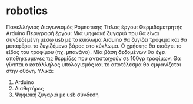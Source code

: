 # robotics
Πανελλήνιος Διαγωνισμός Ρομποτικής
Τίτλος έργου: Θερμιδομετρητής Arduino
Περιγραφή έργου: Μια ψηφιακή ζυγαριά που θα είναι συνδεδεμένη μέσω usb με το κύκλωμα Arduino θα ζυγίζει τρόφιμα και θα μεταφέρει το ζυγιζόμενο βάρος στο κύκλωμα. Ο χρήστης θα εισάγει το είδος του τροφίμου (πχ. μπανάνα). Μία βάση δεδομένων θα έχει αποθηκευμένες τις θερμίδες που αντιστοιχούν σε 100γρ τροφίμων. Θα γίνεται ο κατάλληλος υπολογισμός και το αποτέλεσμα θα εμφανίζεται στην οθόνη. 
Υλικά:
1) Arduino
2) Αισθητήρες
3) Ψηφιακή ζυγαριά με usb σύνδεση
